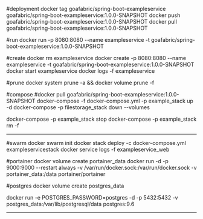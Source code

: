 #deployment
docker tag goafabric/spring-boot-exampleservice goafabric/spring-boot-exampleservice:1.0.0-SNAPSHOT
docker push goafabric/spring-boot-exampleservice:1.0.0-SNAPSHOT
docker pull goafabric/spring-boot-exampleservice:1.0.0-SNAPSHOT

#run
docker run -p 8080:8080 --name exampleservice -t goafabric/spring-boot-exampleservice:1.0.0-SNAPSHOT

#create
docker rm exampleservice
docker create -p 8080:8080 --name exampleservice -t goafabric/spring-boot-exampleservice:1.0.0-SNAPSHOT
docker start exampleservice
docker logs -f exampleservice

#prune
docker system prune -a && docker volume prune -f

#compose
#docker pull goafabric/spring-boot-exampleservice:1.0.0-SNAPSHOT
docker-compose -f docker-compose.yml -p example_stack up -d
docker-compose -p filestorage_stack down --volumes

docker-compose -p example_stack stop
docker-compose -p example_stack rm -f


--------------

#swarm
docker swarm init
docker stack deploy -c docker-compose.yml exampleservicestack
docker service logs -f exampleservice_web


#portainer
docker volume create portainer_data
docker run -d -p 9000:9000 --restart always -v /var/run/docker.sock:/var/run/docker.sock -v portainer_data:/data portainer/portainer

#postgres
docker volume create postgres_data

docker run -e POSTGRES_PASSWORD=postgres -d -p 5432:5432 -v postgres_data:/var/lib/postgresql/data postgres:9.6 

---

